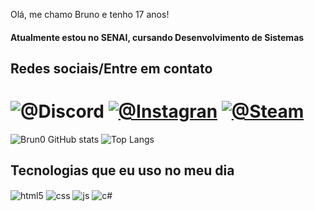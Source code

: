 Olá, me chamo Bruno e tenho 17 anos!
#### Atualmente estou no SENAI, cursando Desenvolvimento de Sistemas

## Redes sociais/Entre em contato
![@Discord](https://img.shields.io/badge/Discord-7289DA?style=for-the-badge&logo=discord&logoColor=white)
[![@Instagran](https://img.shields.io/badge/Instagram-E4405F?style=for-the-badge&logo=instagram&logoColor=white)](https://www.instagram.com/fk.brun0/)
[![@Steam](https://img.shields.io/badge/Steam-000000?style=for-the-badge&logo=steam&logoColor=white
)](https://steamcommunity.com/id/Brun069)
==============================================================
![Brun0 GitHub stats](https://github-readme-stats.vercel.app/api?username=Brun0HM&show_icons=true&theme=tokyonight&hide_border=true)
![Top Langs](https://github-readme-stats.vercel.app/api/top-langs/?username=Brun0HM&layout=compact&theme=tokyonight&hide_border=true)




## Tecnologias que eu uso no meu dia

<div style="display: inline_block">
  <img align="center" alt="html5" src="https://img.shields.io/badge/HTML5-E34F26?style=for-the-badge&logo=html5&logoColor=white" />
  <img align="center" alt="css" src="https://img.shields.io/badge/CSS3-1572B6?style=for-the-badge&logo=css3&logoColor=white" />
  <img align="center" alt="js" src="https://img.shields.io/badge/JavaScript-F7DF1E?style=for-the-badge&logo=javascript&logoColor=black" />
  <img align="center" alt="c#" src="https://img.shields.io/badge/C%23-239120?style=for-the-badge&logo=c-sharp&logoColor=white" />
  
</div><br/
